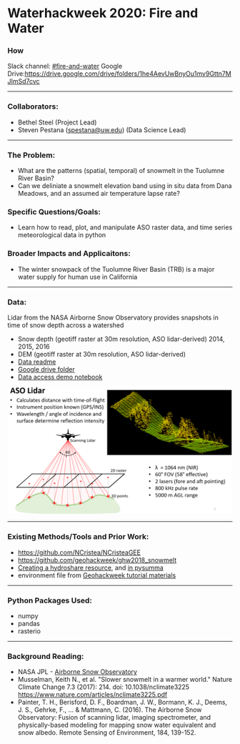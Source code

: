 # Waterhackweek 2020: Fire and Water
### How 

Slack channel: [#fire-and-water](https://waterhackweek2020.slack.com/messages/C019MP15H70) 
Google Drive:https://drive.google.com/drive/folders/1he4AevUwBnyOu1mv9Gttn7MJImSd7cvc

---

### Collaborators:
* Bethel Steel (Project Lead)
* Steven Pestana (spestana@uw.edu) (Data Science Lead)

---

### The Problem:
* What are the patterns (spatial, temporal) of snowmelt in the Tuolumne River Basin?
* Can we deliniate a snowmelt elevation band using in situ data from Dana Meadows, and an assumed air temperature lapse rate?

### Specific Questions/Goals:
* Learn how to read, plot, and manipulate ASO raster data, and time series meteorological data in python

### Broader Impacts and Applicaitons: 
* The winter snowpack of the Tuolumne River Basin (TRB) is a major water supply for human use in California

---

### Data:
Lidar from the NASA Airborne Snow Observatory provides snapshots in time of snow depth across a watershed
* Snow depth (geotiff raster at 30m resolution, ASO lidar-derived) 2014, 2015, 2016
* DEM (geotiff raster at 30m resolution, ASO lidar-derived)
* [Data readme](https://github.com/waterhackweek/whw2019_snowmelt/tree/master/data)
* [Google drive folder](https://drive.google.com/drive/folders/1wDo9Xc2FYYhxTw9HUvVxhX7I8XEYYnv7?usp=sharing)
* [Data access demo notebook](https://nbviewer.jupyter.org/github/waterhackweek/whw2019_snowmelt/blob/master/data/data-access-demo.ipynb)

![ASO Slide](https://github.com/waterhackweek/whw2019_snowmelt/blob/master/aso.PNG)

---

### Existing Methods/Tools and Prior Work:
* https://github.com/NCristea/NCristeaGEE 
* https://github.com/geohackweek/ghw2018_snowmelt
* [Creating a hydroshare resource](https://www.hydroshare.org/resource/7015162a158648ba95ff547a6eb753ba/), and [in pysumma](https://gist.github.com/spestana/3038f9b9e9e34fc39ed13248ca894ef5)
* environment file from [Geohackweek tutorial materials](https://geohackweek.github.io/raster/01-introduction/)

---

### Python Packages Used:
* numpy
* pandas
* rasterio

---

### Background Reading:
* NASA JPL - [Airborne Snow Observatory](https://aso.jpl.nasa.gov/)
* Musselman, Keith N., et al. "Slower snowmelt in a warmer world." Nature Climate Change 7.3 (2017): 214. doi: 10.1038/nclimate3225  https://www.nature.com/articles/nclimate3225.pdf 
* Painter, T. H., Berisford, D. F., Boardman, J. W., Bormann, K. J., Deems, J. S., Gehrke, F., ... & Mattmann, C. (2016). The Airborne Snow Observatory: Fusion of scanning lidar, imaging spectrometer, and physically-based modeling for mapping snow water equivalent and snow albedo. Remote Sensing of Environment, 184, 139-152.

